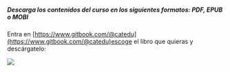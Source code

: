 ##### Descarga los contenidos del curso en los siguientes formatos: PDF, EPUB o MOBI

  


Entra en [https://www.gitbook.com/@catedu](https://www.gitbook.com/@catedu)escoge el libro que quieras y descárgatelo:

![](https://catedu.gitbooks.io/faq-aularagon/content/assets/descargacursos.png)

  



